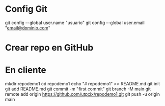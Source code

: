 # Config Git
git config –-global user.name "usuario"
git config –-global user.email "email@dominio.com"

# Crear repo en GitHub

# En cliente
mkdir repodemo1
cd repodemo1
echo "# repodemo1" >> README.md
git init
git add README.md
git commit -m "first commit"
git branch -M main
git remote add origin https://github.com/utpcix/repodemo1.git
git push -u origin main